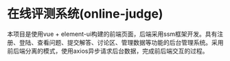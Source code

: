 # 在线评测系统(online-judge)
本项目是使用vue + element-ui构建的前端页面，后端采用ssm框架开发。具有注册、登陆、查看问题、提交解答、讨论区、管理数据等功能的后台管理系统。采用前后端分离的模式，使用axios异步请求后台数据，完成前后端交互的过程。

